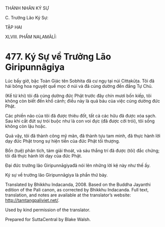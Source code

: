 THÁNH NHÂN KÝ SỰ

C. Trưởng Lão Ký Sự:

TẬP HAI

XLVIII. PHẨM NAḶAMĀLĪ:

# 477\. Ký Sự về Trưởng Lão Giripunnāgiya

Lúc bấy giờ, bậc Toàn Giác tên Sobhita đã cư ngụ tại núi Cittakūṭa. Tôi đã hái bông hoa nguyệt quế mọc ở núi và đã cúng dường đến đấng Tự Chủ.

(Kể từ khi) tôi đã cúng dường đức Phật trước đây chín mươi bốn kiếp, tôi không còn biết đến khổ cảnh; điều này là quả báu của việc cúng dường đức Phật.

Các phiền não của tôi đã được thiêu đốt, tất cả các hữu đã được xóa sạch. Sau khi cắt đứt sự trói buộc như là con voi đực (đã được cởi trói), tôi sống không còn lậu hoặc.

Quả vậy, tôi đã thành công mỹ mãn, đã thành tựu tam minh, đã thực hành lời dạy đức Phật trong sự hiện tiền của đức Phật tối thượng.

Bốn (tuệ) phân tích, tám giải thoát, và sáu thắng trí đã được (tôi) đắc chứng; tôi đã thực hành lời dạy của đức Phật.

Đại đức trưởng lão Giripunnāgiyađã nói lên những lời kệ này như thế ấy.

Ký sự về trưởng lão Giripunnāgiya là phần thứ bảy.

Translated by Bhikkhu Indacanda, 2008. Based on the Buddha Jayanthi edition of the Pali canon, as corrected by Bhikkhu Indacanda. Full text, translation, and notes are available at the translator’s website: http://tamtangpaliviet.net/.

Used by kind permission of the translator.

Prepared for SuttaCentral by Blake Walsh.